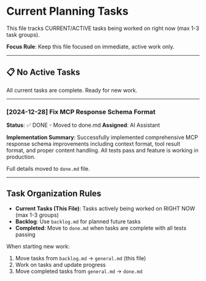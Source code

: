 # Current Planning Tasks

This file tracks CURRENT/ACTIVE tasks being worked on right now (max 1-3 task groups).

**Focus Rule**: Keep this file focused on immediate, active work only.

---

## 📋 No Active Tasks

All current tasks are complete. Ready for new work.

---

### [2024-12-28] Fix MCP Response Schema Format

**Status**: ✅ DONE - Moved to done.md
**Assigned**: AI Assistant

**Implementation Summary**: Successfully implemented comprehensive MCP response schema improvements including context format, tool result format, and proper content handling. All tests pass and feature is working in production.

Full details moved to `done.md` file.

---

## Task Organization Rules

- **Current Tasks (This File)**: Tasks actively being worked on RIGHT NOW (max 1-3 groups)  
- **Backlog**: Use `backlog.md` for planned future tasks
- **Completed**: Move to `done.md` when tasks are complete with all tests passing

When starting new work:
1. Move tasks from `backlog.md` → `general.md` (this file)
2. Work on tasks and update progress
3. Move completed tasks from `general.md` → `done.md` 